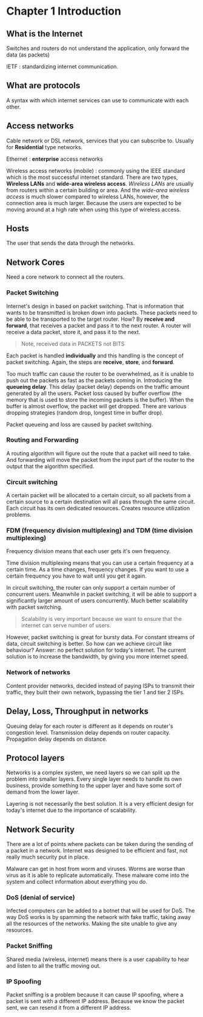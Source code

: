 # Chapter 1 Introduction

## What is the Internet

Switches and routers do not understand the application, only forward the data (as packets)

IETF : standardizing internet communication.

## What are protocols

A syntax with which internet services can use to communicate with each other.

## Access networks

Cable network or DSL network, services that you can subscribe to. Usually for **Residential** type networks.

Ethernet : **enterprise** access networks

Wireless access networks (mobile) : commonly using the IEEE standard which is the most successful internet standard. There are two types, **Wireless LANs** and **wide-area wireless access**. _Wireless LANs_ are usually from routers within a certain building or area. And the _wide-area wireless access_ is much slower compared to wireless LANs, however, the connection area is much larger. Because the users are expected to be moving around at a high rate when using this type of wireless access.

## Hosts

The user that sends the data through the networks.

## Network Cores

Need a core network to connect all the routers.

### Packet Switching

Internet's design in based on packet switching. That is information that wants to be transmitted is broken down into packets. These packets need to be able to be transported to the target router. How? By **receive and forward**, that receives a packet and pass it to the next router. A router will receive a data packet, store it, and pass it to the next.

> Note, received data in PACKETS not BITS

Each packet is handled **individually** and this handling is the concept of packet switching. Again, the steps are **receive**, **store**, and **forward**.

Too much traffic can cause the router to be overwhelmed, as it is unable to push out the packets as fast as the packets coming in. Introducing the **queueing delay**. This delay (packet delay) depends on the traffic amount generated by all the users. Packet loss caused by buffer overflow (the memory that is used to store the incoming packets is the buffer). When the buffer is almost overflow, the packet will get dropped. There are various dropping strategies (random drop, longest time in buffer drop).

Packet queueing and loss are caused by packet switching.

### Routing and Forwarding

A routing algorithm will figure out the route that a packet will need to take. And forwarding will move the packet from the input part of the router to the output that the algorithm specified.

### Circuit switching

A certain packet will be allocated to a certain circuit, so all packets from a certain source to a certain destination will all pass through the same circuit. Each circuit has its own dedicated resources. Creates resource utilization problems.

### FDM (frequency division multiplexing) and TDM (time division multiplexing)

Frequency division means that each user gets it's own frequency.

Time division multiplexing means that you can use a certain frequency at a certain time. As a time changes, frequency changes. If you want to use a certain frequency you have to wait until you get it again.

In circuit switching, the router can only support a certain number of concurrent users. Meanwhile in packet switching, it will be able to support a significantly larger amount of users concurrently. Much better scalability with packet switching.

> Scalability is very important because we want to ensure that the internet can serve number of users.

However, packet switching is great for bursty data. For constant streams of data, circuit switching is better. So how can we achieve circuit like behaviour? Answer: no perfect solution for today's internet. The current solution is to increase the bandwidth, by giving you more internet speed.

### Network of networks

Content provider networks, decided instead of paying ISPs to transmit their traffic, they built their own network, bypassing the tier 1 and tier 2 ISPs.

## Delay, Loss, Throughput in networks

Queuing delay for each router is different as it depends on router's congestion level. Transmission delay depends on router capacity. Propagation delay depends on distance.

## Protocol layers

Networks is a complex system, we need layers so we can split up the problem into smaller layers. Every single layer needs to handle its own business, provide something to the upper layer and have some sort of demand from the lower layer.

Layering is not necessarily the best solution. It is a very efficient design for today's internet due to the importance of scalability.

## Network Security

There are a lot of points where packets can be taken during the sending of a packet in a network. Internet was designed to be efficient and fast, not really much security put in place.

Malware can get in host from worm and viruses. Worms are worse than virus as it is able to replicate automatically. These malware come into the system and collect information about everything you do.

### DoS (denial of service)

Infected computers can be added to a botnet that will be used for DoS. The way DoS works is by spamming the network with fake traffic, taking away all the resources of the networks. Making the site unable to give any resources.

### Packet Sniffing

Shared media (wireless, internet) means there is a user capability to hear and listen to all the traffic moving out.

### IP Spoofing

Packet sniffing is a problem because it can cause IP spoofing, where a packet is sent with a different IP address. Because we know the packet sent, we can resend it from a different IP address.
